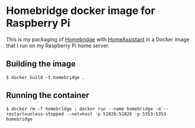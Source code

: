 # Homebridge docker image for Raspberry Pi

This is my packaging of [Homebridge](https://github.com/nfarina/homebridge) with [HomeAssistant](https://github.com/home-assistant/homebridge-homeassistant) in a Docker image that I run on my Raspberry Pi home server.

## Building the image
```
$ docker build -t homebridge .
```

## Running the container
```
$ docker rm -f homebridge ; docker run --name homebridge -d --restart=unless-stopped --net=host -p 51826:51826 -p 5353:5353 homebridge
```
